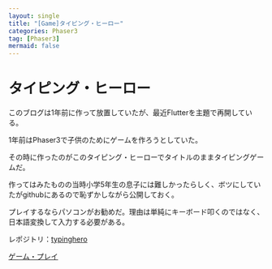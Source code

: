 ```yaml
---
layout: single
title: "[Game]タイピング・ヒーロー"
categories: Phaser3
tag: [Phaser3]
mermaid: false
---
```


# タイピング・ヒーロー

このブログは1年前に作って放置していたが、最近Flutterを主題で再開している。

1年前はPhaser3で子供のためにゲームを作ろうとしていた。

その時に作ったのがこのタイピング・ヒーローでタイトルのままタイピングゲームだ。

作ってはみたものの当時小学5年生の息子には難しかったらしく、ボツにしていたがgithubにあるので恥ずかしながら公開しておく。

プレイするならパソコンがお勧めだ。理由は単純にキーボード叩くのではなく、日本語変換して入力する必要がある。

レポジトリ：[typinghero](https://github.com/papanoyang/typinghero)

[ゲーム・プレイ](https://papanoyang.github.io/typinghero/)
